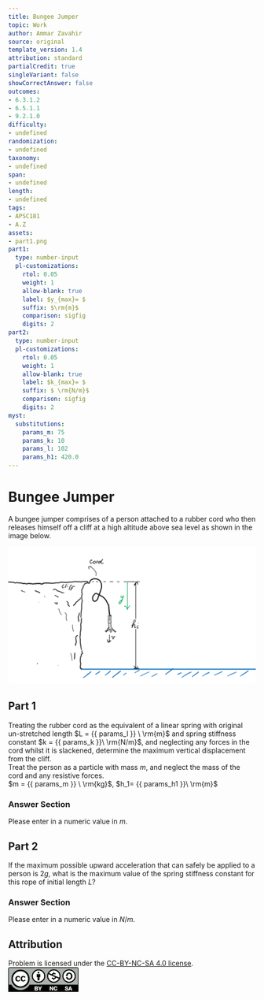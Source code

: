 ```yaml
---
title: Bungee Jumper
topic: Work
author: Ammar Zavahir
source: original
template_version: 1.4
attribution: standard
partialCredit: true
singleVariant: false
showCorrectAnswer: false
outcomes:
- 6.3.1.2
- 6.5.1.1
- 9.2.1.0
difficulty:
- undefined
randomization:
- undefined
taxonomy:
- undefined
span:
- undefined
length:
- undefined
tags:
- APSC181
- A.Z
assets:
- part1.png
part1:
  type: number-input
  pl-customizations:
    rtol: 0.05
    weight: 1
    allow-blank: true
    label: $y_{max}= $
    suffix: $\rm{m}$
    comparison: sigfig
    digits: 2
part2:
  type: number-input
  pl-customizations:
    rtol: 0.05
    weight: 1
    allow-blank: true
    label: $k_{max}= $
    suffix: $ \rm{N/m}$
    comparison: sigfig
    digits: 2
myst:
  substitutions:
    params_m: 75
    params_k: 10
    params_l: 102
    params_h1: 420.0
---
```

# Bungee Jumper
A bungee jumper comprises of a person attached to a rubber cord who then releases himself off a cliff at a high altitude above sea level as shown in the image below.

<img src="part1.png" width=600>

## Part 1

Treating the rubber cord as the equivalent of a linear spring with original un-stretched length $L = {{ params_l }} \ \rm{m}$ and spring stiffness constant $k = {{ params_k }}\ \rm{N/m}$, and neglecting any forces in the cord whilst it is slackened, determine the maximum vertical displacement from the cliff.<br>
Treat the person as a particle with mass $m$, and neglect the mass of the cord and any resistive forces.<br>
$m = {{ params_m }} \ \rm{kg}$, $h_1= {{ params_h1 }}\ \rm{m}$

### Answer Section

Please enter in a numeric value in $m$.

## Part 2

If the maximum possible upward acceleration that can safely be applied to a person is $2g$, what is the maximum value of the spring stiffness constant for this rope of initial length $L$?

### Answer Section

Please enter in a numeric value in $N/m$.

## Attribution

Problem is licensed under the [CC-BY-NC-SA 4.0 license](https://creativecommons.org/licenses/by-nc-sa/4.0/).<br> ![The Creative Commons 4.0 license requiring attribution-BY, non-commercial-NC, and share-alike-SA license.](https://raw.githubusercontent.com/firasm/bits/master/by-nc-sa.png)